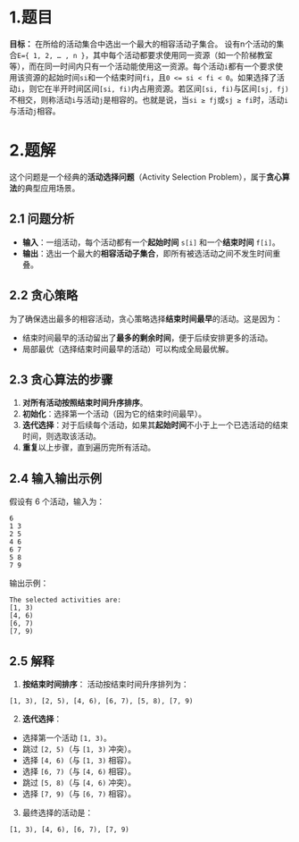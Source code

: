 # 1.题目

**目标：** 在所给的活动集合中选出一个最大的相容活动子集合。
设有n个活动的集合`E={ 1, 2, … , n }`，其中每个活动都要求使用同一资源（如一个阶梯教室等），而在同一时间内只有一个活动能使用这一资源。每个活动`i`都有一个要求使用该资源的起始时间`si`和一个结束时间`fi`，且`0 <= si < fi < 0`。如果选择了活动`i`，则它在半开时间区间`[si, fi)`内占用资源。若区间`[si, fi)`与区间`[sj, fj)`不相交，则称活动`i`与活动`j`是相容的。也就是说，当`si ≥ fj`或`sj ≥ fi`时，活动`i`与活动`j`相容。

# 2.题解

这个问题是一个经典的**活动选择问题**（Activity Selection Problem），属于**贪心算法**的典型应用场景。

## 2.1 问题分析

- **输入**：一组活动，每个活动都有一个**起始时间** `s[i]` 和一个**结束时间** `f[i]`。
- **输出**：选出一个最大的**相容活动子集合**，即所有被选活动之间不发生时间重叠。

## 2.2 贪心策略

为了确保选出最多的相容活动，贪心策略选择**结束时间最早**的活动。这是因为：
- 结束时间最早的活动留出了**最多的剩余时间**，便于后续安排更多的活动。
- 局部最优（选择结束时间最早的活动）可以构成全局最优解。

## 2.3 贪心算法的步骤

1. **对所有活动按照结束时间升序排序**。
2. **初始化**：选择第一个活动（因为它的结束时间最早）。
3. **迭代选择**：对于后续每个活动，如果其**起始时间**不小于上一个已选活动的结束时间，则选取该活动。
4. **重复**以上步骤，直到遍历完所有活动。

## 2.4 输入输出示例

假设有 6 个活动，输入为：
```
6
1 3
2 5
4 6
6 7
5 8
7 9
```

输出示例：
```
The selected activities are:
[1, 3)
[4, 6)
[6, 7)
[7, 9)
```

## 2.5 解释

1. **按结束时间排序**：
活动按结束时间升序排列为：
```
[1, 3), [2, 5), [4, 6), [6, 7), [5, 8), [7, 9)
```

2. **迭代选择**：
- 选择第一个活动 `[1, 3)`。
- 跳过 `[2, 5)`（与 `[1, 3)` 冲突）。
- 选择 `[4, 6)`（与 `[1, 3)` 相容）。
- 选择 `[6, 7)`（与 `[4, 6)` 相容）。
- 跳过 `[5, 8)`（与 `[4, 6)` 冲突）。
- 选择 `[7, 9)`（与 `[6, 7)` 相容）。

3. 最终选择的活动是：
```
[1, 3), [4, 6), [6, 7), [7, 9)
```
